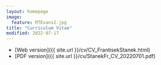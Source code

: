 ```yaml
---
layout: homepage
image:
  feature: MTEvans2.jpg
title: "Curriculum Vitae"
modified: 2022-07-17
---
```


- [Web version]({{ site.url }}/cv/CV_FrantisekStanek.html)
- [PDF version]({{ site.url }}/cv/StanekFr_CV_20220701.pdf)
